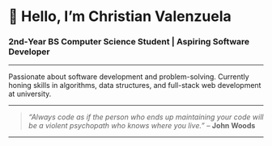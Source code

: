 # 👋 Hello, I’m Christian Valenzuela  
### 2nd‑Year BS Computer Science Student | Aspiring Software Developer

---

Passionate about software development and problem-solving. Currently honing skills in algorithms, data structures, and full-stack web development at university.  

---

> _“Always code as if the person who ends up maintaining your code will be a violent psychopath who knows where you live.”_ – **John Woods**

---
